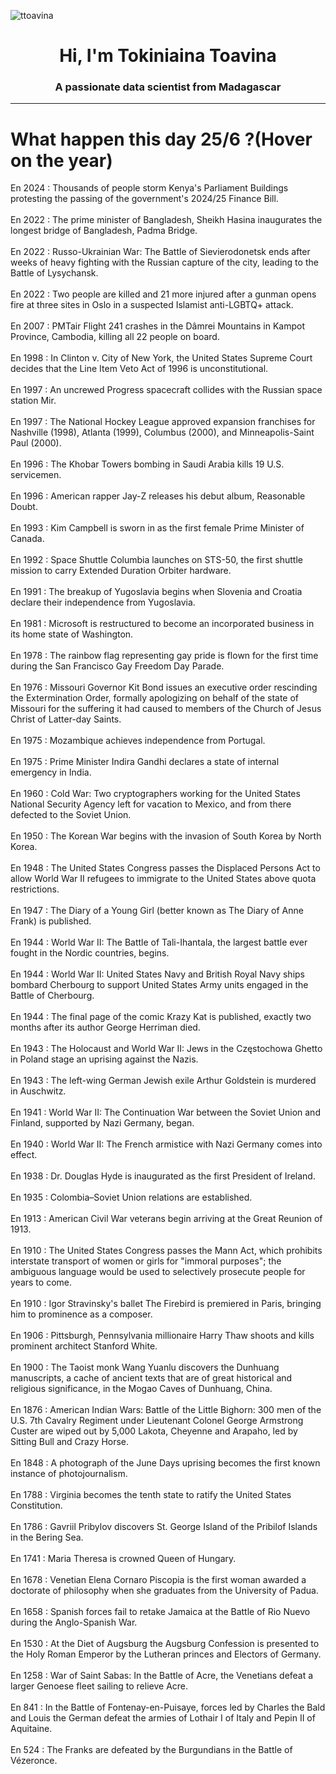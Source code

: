 
<p align="left"> <img src="https://komarev.com/ghpvc/?username=ttoavina&label=Profile%20views&color=0e75b6&style=flat" alt="ttoavina" /> </p>
<h1 align="center">Hi, I'm Tokiniaina Toavina</h1>
<h3 align="center">A passionate data scientist from Madagascar</h3>
    
<hr/>
<h1> What happen this day 25/6 ?(Hover on the year)</h1>

En 2024 : Thousands of people storm Kenya's Parliament Buildings protesting the passing of the government's 2024/25 Finance Bill.
<br/><br/>
En 2022 : The prime minister of Bangladesh, Sheikh Hasina inaugurates the longest bridge of Bangladesh, Padma Bridge.
<br/><br/>
En 2022 : Russo-Ukrainian War: The Battle of Sievierodonetsk ends after weeks of heavy fighting with the Russian capture of the city, leading to the Battle of Lysychansk.
<br/><br/>
En 2022 : Two people are killed and 21 more injured after a gunman opens fire at three sites in Oslo in a suspected Islamist anti-LGBTQ+ attack.
<br/><br/>
En 2007 : PMTair Flight 241 crashes in the Dâmrei Mountains in Kampot Province, Cambodia, killing all 22 people on board.
<br/><br/>
En 1998 : In Clinton v. City of New York, the United States Supreme Court decides that the Line Item Veto Act of 1996 is unconstitutional.
<br/><br/>
En 1997 : An uncrewed Progress spacecraft collides with the Russian space station Mir.
<br/><br/>
En 1997 : The National Hockey League approved expansion franchises for Nashville (1998), Atlanta (1999), Columbus (2000), and Minneapolis-Saint Paul (2000).
<br/><br/>
En 1996 : The Khobar Towers bombing in Saudi Arabia kills 19 U.S. servicemen.
<br/><br/>
En 1996 : American rapper Jay-Z releases his debut album, Reasonable Doubt.
<br/><br/>
En 1993 : Kim Campbell is sworn in as the first female Prime Minister of Canada.
<br/><br/>
En 1992 : Space Shuttle Columbia launches on STS-50, the first shuttle mission to carry Extended Duration Orbiter hardware.
<br/><br/>
En 1991 : The breakup of Yugoslavia begins when Slovenia and Croatia declare their independence from Yugoslavia.
<br/><br/>
En 1981 : Microsoft is restructured to become an incorporated business in its home state of Washington.
<br/><br/>
En 1978 : The rainbow flag representing gay pride is flown for the first time during the San Francisco Gay Freedom Day Parade.
<br/><br/>
En 1976 : Missouri Governor Kit Bond issues an executive order rescinding the Extermination Order, formally apologizing on behalf of the state of Missouri for the suffering it had caused to members of the Church of Jesus Christ of Latter-day Saints.
<br/><br/>
En 1975 : Mozambique achieves independence from Portugal.
<br/><br/>
En 1975 : Prime Minister Indira Gandhi declares a state of internal emergency in India.
<br/><br/>
En 1960 : Cold War: Two cryptographers working for the United States National Security Agency left for vacation to Mexico, and from there defected to the Soviet Union.
<br/><br/>
En 1950 : The Korean War begins with the invasion of South Korea by North Korea.
<br/><br/>
En 1948 : The United States Congress passes the Displaced Persons Act to allow World War II refugees to immigrate to the United States above quota restrictions.
<br/><br/>
En 1947 : The Diary of a Young Girl (better known as The Diary of Anne Frank) is published.
<br/><br/>
En 1944 : World War II: The Battle of Tali-Ihantala, the largest battle ever fought in the Nordic countries, begins.
<br/><br/>
En 1944 : World War II: United States Navy and British Royal Navy ships bombard Cherbourg to support United States Army units engaged in the Battle of Cherbourg.
<br/><br/>
En 1944 : The final page of the comic Krazy Kat is published, exactly two months after its author George Herriman died.
<br/><br/>
En 1943 : The Holocaust and World War II: Jews in the Częstochowa Ghetto in Poland stage an uprising against the Nazis.
<br/><br/>
En 1943 : The left-wing German Jewish exile Arthur Goldstein is murdered in Auschwitz.
<br/><br/>
En 1941 : World War II: The Continuation War between the Soviet Union and Finland, supported by Nazi Germany, began.
<br/><br/>
En 1940 : World War II: The French armistice with Nazi Germany comes into effect.
<br/><br/>
En 1938 : Dr. Douglas Hyde is inaugurated as the first President of Ireland.
<br/><br/>
En 1935 : Colombia–Soviet Union relations are established.
<br/><br/>
En 1913 : American Civil War veterans begin arriving at the Great Reunion of 1913.
<br/><br/>
En 1910 : The United States Congress passes the Mann Act, which prohibits interstate transport of women or girls for "immoral purposes"; the ambiguous language would be used to selectively prosecute people for years to come.
<br/><br/>
En 1910 : Igor Stravinsky's ballet The Firebird is premiered in Paris, bringing him to prominence as a composer.
<br/><br/>
En 1906 : Pittsburgh, Pennsylvania millionaire Harry Thaw shoots and kills prominent architect Stanford White.
<br/><br/>
En 1900 : The Taoist monk Wang Yuanlu discovers the Dunhuang manuscripts, a cache of ancient texts that are of great historical and religious significance, in the Mogao Caves of Dunhuang, China.
<br/><br/>
En 1876 : American Indian Wars: Battle of the Little Bighorn: 300 men of the U.S. 7th Cavalry Regiment under Lieutenant Colonel George Armstrong Custer are wiped out by 5,000 Lakota, Cheyenne and Arapaho, led by Sitting Bull and Crazy Horse.
<br/><br/>
En 1848 : A photograph of the June Days uprising becomes the first known instance of photojournalism.
<br/><br/>
En 1788 : Virginia becomes the tenth state to ratify the United States Constitution.
<br/><br/>
En 1786 : Gavriil Pribylov discovers St. George Island of the Pribilof Islands in the Bering Sea.
<br/><br/>
En 1741 : Maria Theresa is crowned Queen of Hungary.
<br/><br/>
En 1678 : Venetian Elena Cornaro Piscopia is the first woman awarded a doctorate of philosophy when she graduates from the University of Padua.
<br/><br/>
En 1658 : Spanish forces fail to retake Jamaica at the Battle of Rio Nuevo during the Anglo-Spanish War.
<br/><br/>
En 1530 : At the Diet of Augsburg the Augsburg Confession is presented to the Holy Roman Emperor by the Lutheran princes and Electors of Germany.
<br/><br/>
En 1258 : War of Saint Sabas: In the Battle of Acre, the Venetians defeat a larger Genoese fleet sailing to relieve Acre.
<br/><br/>
En 841 : In the Battle of Fontenay-en-Puisaye, forces led by Charles the Bald and Louis the German defeat the armies of Lothair I of Italy and Pepin II of Aquitaine.
<br/><br/>
En 524 : The Franks are defeated by the Burgundians in the Battle of Vézeronce.
<br/><br/>
